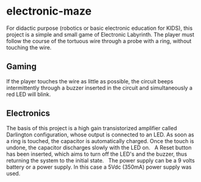 # electronic-maze
For didactic purpose (robotics or basic electronic education for KIDS), this project is a simple and small game of Electronic Labyrinth. The player must follow the course of the tortuous wire through a probe with a ring, without touching the wire. 

## Gaming
If the player touches the wire as little as possible, the circuit beeps intermittently through a buzzer inserted in the circuit and simultaneously a red LED will blink.

## Electronics
The basis of this project is a high gain transistorized amplifier called Darlington configuration, whose output is connected to an LED. As soon as a ring is touched, the capacitor is automatically charged. Once the touch is undone, the capacitor discharges slowly with the LED on.
 
A Reset button has been inserted, which aims to turn off the LED's and the buzzer, thus returning the system to the initial state.
 
The power supply can be a 9 volts battery or a power supply. In this case a 5Vdc (350mA) power supply was used.
